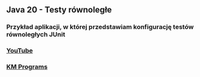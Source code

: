 ## Java 20 - Testy równoległe

### Przykład aplikacji, w której przedstawiam konfigurację testów równoległych JUnit

### [YouTube](https://www.youtube.com/watch?v=jYhXrOHmck4&list=PLCXqHvi_kahzG6YsoZrYQ6N4RLLkGJu7N&index=20)
### [KM Programs](https://km-programs.pl/)

